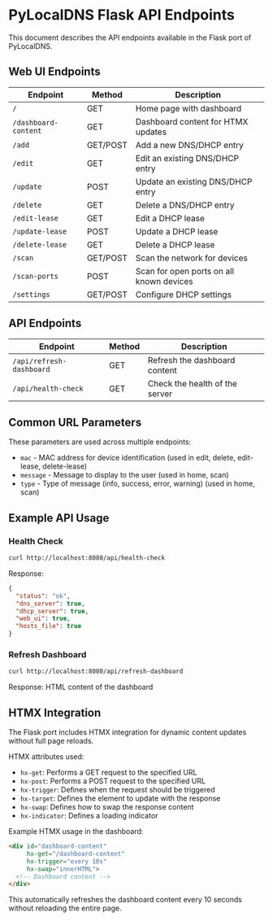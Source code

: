 # PyLocalDNS Flask API Endpoints

This document describes the API endpoints available in the Flask port of PyLocalDNS.

## Web UI Endpoints

| Endpoint | Method | Description |
|----------|--------|-------------|
| `/` | GET | Home page with dashboard |
| `/dashboard-content` | GET | Dashboard content for HTMX updates |
| `/add` | GET/POST | Add a new DNS/DHCP entry |
| `/edit` | GET | Edit an existing DNS/DHCP entry |
| `/update` | POST | Update an existing DNS/DHCP entry |
| `/delete` | GET | Delete a DNS/DHCP entry |
| `/edit-lease` | GET | Edit a DHCP lease |
| `/update-lease` | POST | Update a DHCP lease |
| `/delete-lease` | GET | Delete a DHCP lease |
| `/scan` | GET/POST | Scan the network for devices |
| `/scan-ports` | POST | Scan for open ports on all known devices |
| `/settings` | GET/POST | Configure DHCP settings |

## API Endpoints

| Endpoint | Method | Description |
|----------|--------|-------------|
| `/api/refresh-dashboard` | GET | Refresh the dashboard content |
| `/api/health-check` | GET | Check the health of the server |

## Common URL Parameters

These parameters are used across multiple endpoints:

- `mac` - MAC address for device identification (used in edit, delete, edit-lease, delete-lease)
- `message` - Message to display to the user (used in home, scan)
- `type` - Type of message (info, success, error, warning) (used in home, scan)

## Example API Usage

### Health Check

```bash
curl http://localhost:8080/api/health-check
```

Response:
```json
{
  "status": "ok",
  "dns_server": true,
  "dhcp_server": true,
  "web_ui": true,
  "hosts_file": true
}
```

### Refresh Dashboard

```bash
curl http://localhost:8080/api/refresh-dashboard
```

Response: HTML content of the dashboard

## HTMX Integration

The Flask port includes HTMX integration for dynamic content updates without full page reloads.

HTMX attributes used:
- `hx-get`: Performs a GET request to the specified URL
- `hx-post`: Performs a POST request to the specified URL
- `hx-trigger`: Defines when the request should be triggered
- `hx-target`: Defines the element to update with the response
- `hx-swap`: Defines how to swap the response content
- `hx-indicator`: Defines a loading indicator

Example HTMX usage in the dashboard:
```html
<div id="dashboard-content" 
     hx-get="/dashboard-content" 
     hx-trigger="every 10s" 
     hx-swap="innerHTML">
  <!-- Dashboard content -->
</div>
```

This automatically refreshes the dashboard content every 10 seconds without reloading the entire page.

